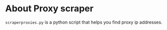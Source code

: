 

# About Proxy scraper

`scraperproxies.py` is a python script that helps you find proxy ip addresses.

